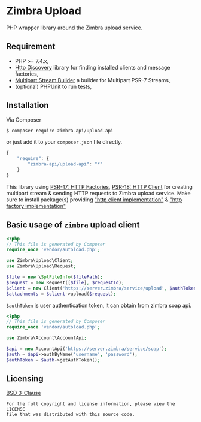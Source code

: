 Zimbra Upload
=============
PHP wrapper library around the Zimbra upload service.

## Requirement
* PHP >= 7.4.x,
* [Http Discovery](https://docs.php-http.org/en/latest/discovery.html) library for finding installed clients and message factories,
* [Multipart Stream Builder](https://docs.php-http.org/en/latest/components/multipart-stream-builder.html) a builder for Multipart PSR-7 Streams,
* (optional) PHPUnit to run tests,

## Installation
Via Composer
```bash
$ composer require zimbra-api/upload-api
```
or just add it to your `composer.json` file directly.

```javascript
{
    "require": {
        "zimbra-api/upload-api": "*"
    }
}
```

This library using [PSR-17: HTTP Factories](https://www.php-fig.org/psr/psr-17/), [PSR-18: HTTP Client](https://www.php-fig.org/psr/psr-18/) for creating multipart stream & sending HTTP requests to Zimbra upload service. Make sure to install package(s) providing ["http client implementation"](https://packagist.org/providers/psr/http-client-implementation) & ["http factory implementation"](https://packagist.org/providers/psr/http-factory-implementation)

## Basic usage of `zimbra` upload client
```php
<?php
// This file is generated by Composer
require_once 'vendor/autoload.php';

use Zimbra\Upload\Client;
use Zimbra\Upload\Request;

$file = new \SplFileInfo($filePath);
$request = new Request([$file], $requestId);
$client = new Client('https://server.zimbra/service/upload', $authToken);
$attachments = $client->upload($request);
```
`$authToken` is user authentication token, it can obtain from zimbra soap api.
```php
<?php
// This file is generated by Composer
require_once 'vendor/autoload.php';

use Zimbra\Account\AccountApi;

$api = new AccountApi('https://server.zimbra/service/soap');
$auth = $api->authByName('username', 'password');
$authToken = $auth->getAuthToken();
```

## Licensing
[BSD 3-Clause](LICENSE)

    For the full copyright and license information, please view the LICENSE
    file that was distributed with this source code.
